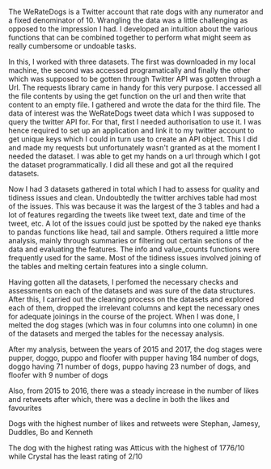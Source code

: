 
The WeRateDogs is a Twitter account that rate dogs with any numerator and a fixed denominator of 10. Wrangling the  data was a little challenging as opposed to the impression I had. I developed an intuition about the various functions that can be combined together to perform what might seem as really cumbersome or undoable tasks.

In this, I worked with three datasets. The first was downloaded in my local machine, the second was accessed programatically and finally the other which was supposed to be gotten through Twitter API was gotten through a Url. The requests library came in handy for this very purpose. I accessed all the file contents by using the get function on the url and then write that content to an empty file. I gathered and wrote the data for the third file. The data of interest was the WeRateDogs tweet data which I was supposed to query the twitter API for. For that, first I needed authorisation to use it. I was hence required to set up an application and link it to my twitter account to get unique keys which I could in turn use to create an API object. This I did and made my requests but unfortunately wasn't granted as at the moment I needed the dataset. I was able to get my hands on a url through which I got the dataset programmatically. I did all these and got all the required datasets.

Now I had 3 datasets gathered in total which I had to assess for quality and tidiness issues and clean. Undoubtedly the twitter archives table had most of the issues. This was because it was the largest of the 3 tables and had a lot of features regarding the tweets like tweet text, date and time of the tweet, etc. A lot of the issues could just be spotted by the naked eye thanks to pandas functions like head, tail and sample. Others required a little more analysis, mainly through summaries or filtering out certain sections of the data and evaluating the features. The info and value_counts functions were frequently used for the same. Most of the tidiness issues involved joining of the tables and melting certain features into a single column. 

Having gotten all the datasets, I perfomed the necessary checks and assessments on each of the datasets and was sure of the data structures. After this, I carried out the cleaning process on the datasets and explored each of them, dropped the irrelevant columns and kept the necessary ones for adequate joinings in the course of the project. When I was done, I melted the dog stages (which was in four columns into one column) in one of the datasets and merged the tables for the necessay analysis.


After my analysis, between the years of 2015 and 2017, the dog stages were pupper, doggo, puppo and floofer with pupper having 184 number of dogs, doggo having 71 number of dogs, puppo having 23 number of dogs, and floofer with 9 number of dogs

Also, from 2015 to 2016, there was a steady increase in the number of likes and retweets after which, there was a decline in both the likes and favourites

Dogs with the highest number of likes and retweets were Stephan, Jamesy, Duddles, Bo and Kenneth

The dog with the highest rating was Atticus with the highest of 1776/10 while Crystal has the least rating of 2/10
